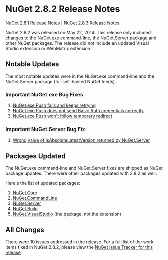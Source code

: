 # NuGet 2.8.2 Release Notes

[NuGet 2.8.1 Release Notes](nuget-2.8.1) | [NuGet 2.8.3 Release Notes](nuget-2.8.3)

NuGet 2.8.2 was released on May 22, 2014.  This release only included changes to the NuGet.exe command-line, the NuGet.Server package and other NuGet packages.  The release did not include an updated Visual Studio extension or WebMatrix extension.

## Notable Updates

The most notable updates were in the NuGet.exe command-line and the NuGet.Server package (for self-hosted NuGet feeds).

### Important NuGet.exe Bug Fixes

1. [NuGet.exe Push fails and keeps retrying](https://nuget.codeplex.com/workitem/4000)
1. [NuGet.exe Push does not send Basic Auth credentials correctly](https://nuget.codeplex.com/workitem/4109)
1. [NuGet.exe Push won't follow temporary redirect](https://nuget.codeplex.com/workitem/4050)

### Important NuGet.Server Bug Fix

1. [Wrong value of IsAbsoluteLatestVersion returned by NuGet.Server](https://nuget.codeplex.com/workitem/4147)

## Packages Updated

The NuGet.exe command-line and NuGet.Server fixes are shipped as NuGet package updates.  There were other packages updated with 2.8.2 as well.

Here's the list of updated packages:

1. [NuGet.Core](https://www.nuget.org/packages/NuGet.Core/)
1. [NuGet.CommandLine](https://www.nuget.org/packages/NuGet.CommandLine/)
1. [NuGet.Server](https://www.nuget.org/packages/NuGet.Server/)
1. [NuGet.Build](https://www.nuget.org/packages/NuGet.Build/)
1. [NuGet.VisualStudio](https://www.nuget.org/packages/NuGet.VisualStudio/) (the package, not the extension)

## All Changes
There were 10 issues addressed in the release. For a full list of the work items fixed in NuGet 2.8.2, please view the [NuGet Issue Tracker for this release](https://nuget.codeplex.com/workitem/list/advanced?keyword=&status=All&type=All&priority=All&release=NuGet%202.8.2&assignedTo=All&component=All&sortField=LastUpdatedDate&sortDirection=Descending&page=0&reasonClosed=All).
